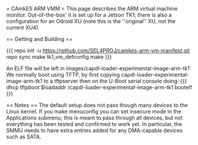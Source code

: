 = CAmkES ARM VMM = This page describes the ARM virtual machine monitor.
Out-of-the-box' it is set up for a Jetson TK1; there is also a configuration for an Odroid XU (note this is the ''original'' XU, not the current XU4)

== Getting and Building ==

{{{
repo init -u https://github.com/SEL4PROJ/camkes-arm-vm-manifest.git
repo sync
make tk1\_vm\_defconfig
make
}}}

An ELF file will be left in images/capdl-loader-experimental-image-arm-tk1\`
We normally boot using TFTP, by first copying
capdl-loader-experimental-image-arm-tk1 to a tftpserver then on the
U-Boot serial console doing: {{{ dhcp tftpboot \$loadaddr
/capdl-loader-experimental-image-arm-tk1 bootelf }}}

== Notes == The default setup does not pass though many devices to the
Linux kernel. If you make menuconfig you can set insecure mode in the
Applications submenu; this is meant to pass through all devices, but not
everything has been tested and confirmed to work yet. In particular, the
SMMU needs to have extra entries added for any DMA-capable devices such
as SATA.
